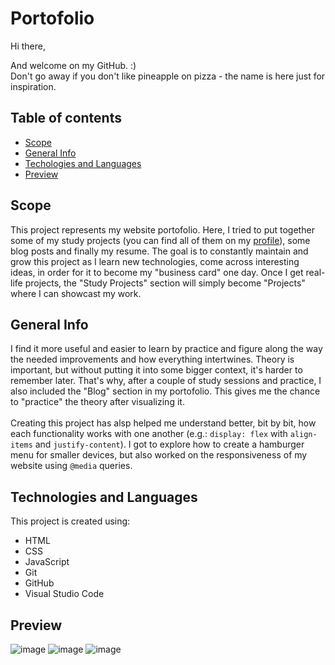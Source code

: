 # Portofolio

Hi there, 

And welcome on my GitHub. :) <br>
Don't go away if you don't like pineapple on pizza - the name is here just for inspiration.

## Table of contents
* [Scope](#scope)
* [General Info](#general-info)
* [Techologies and Languages](#technologies-and-languages)
* [Preview](#preview)

## Scope
This project represents my website portofolio. Here, I tried to put together some of my study projects (you can find all of them on my <a href="https://github.com/patricia-cosma?tab=repositories" target="_blank">profile</a>), some blog posts and finally my resume. The goal is to constantly maintain and grow this project as I learn new technologies, come across interesting ideas, in order for it to become my "business card" one day. Once I get real-life projects, the "Study Projects" section will simply become "Projects" where I can showcast my work.

## General Info

I find it more useful and easier to learn by practice and figure along the way the needed improvements and how everything intertwines. Theory is important, but without putting it into some bigger context, it's harder to remember later. That's why, after a couple of study sessions and practice, I also included the "Blog" section in my portofolio. This gives me the chance to "practice" the theory after visualizing it.
<br><br>
Creating this project has alsp helped me understand better, bit by bit, how each functionality works with one another (e.g.: `display: flex` with `align-items` and `justify-content`). I got to explore how to create a hamburger menu for smaller devices, but also worked on the responsiveness of my website using `@media` queries.

## Technologies and Languages
This project is created using:
* HTML
* CSS
* JavaScript
* Git
* GitHub
* Visual Studio Code

## Preview
![image](https://user-images.githubusercontent.com/107708977/192814671-5d43ea7f-35d6-4fa1-b325-9f746dc9918d.png)
![image](https://user-images.githubusercontent.com/107708977/193074238-61cd5170-577b-4e2b-afb3-409be6e22ab6.png)
![image](https://user-images.githubusercontent.com/107708977/192815119-8ddec6bd-9352-4f25-aaad-b324554a6bb0.png)



